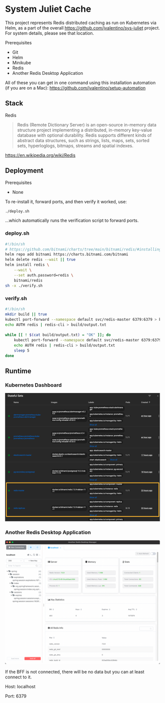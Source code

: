 # System Juliet Cache

This project represents Redis distributed caching as run on Kubernetes via Helm, as a part of the overall https://github.com/jvalentino/sys-juliet project. For system details, please see that location.

Prerequisites

- Git
- Helm
- Minikube
- Redis
- Another Redis Desktop Application

All of these you can get in one command using this installation automation (if you are on a Mac): https://github.com/jvalentino/setup-automation

## Stack

Redis

> Redis (Remote Dictionary Server) is an open-source in-memory data structure project implementing a distributed, in-memory key-value database with optional durability. Redis supports different kinds of abstract data structures, such as strings, lists, maps, sets, sorted sets, hyperloglogs, bitmaps, streams and spatial indexes.

https://en.wikipedia.org/wiki/Redis

## Deployment

Prerequisites

- None

To re-install it, forward ports, and then verify it worked, use:

```bash
./deploy.sh
```

...which automatically runs the verification script to forward ports.

### deploy.sh

```bash
#!/bin/sh
# https://github.com/bitnami/charts/tree/main/bitnami/redis/#installing-the-chart
helm repo add bitnami https://charts.bitnami.com/bitnami
helm delete redis --wait || true
helm install redis \
	--wait \
	--set auth.password=redis \
	bitnami/redis
sh -x ./verify.sh
```

### verify.sh

```bash
#!/bin/sh
mkdir build || true
kubectl port-forward --namespace default svc/redis-master 6379:6379 > build/redis.log 2>&1 &
echo AUTH redis | redis-cli > build/output.txt

while [[ ! $(cat build/output.txt) = "OK" ]]; do
    kubectl port-forward --namespace default svc/redis-master 6379:6379 > build/redis.log 2>&1 &
    echo AUTH redis | redis-cli > build/output.txt
    sleep 5
done
```

## Runtime

### Kubernetes Dashboard

![01](wiki/redis-k8s.png)

### Another Redis Desktop Application

![01](wiki/redis.png)

If the BFF is not connected, there will be no data but you can at least connect to it.

Host: localhost

Port: 6379

